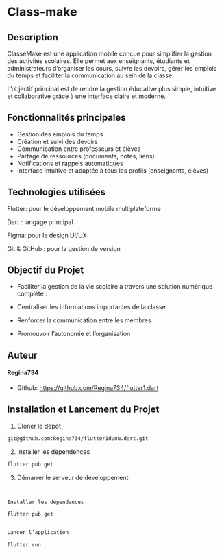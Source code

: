 # Class-make

## Description 
ClasseMake est une application mobile conçue pour simplifier la gestion des activités scolaires.
Elle permet aux enseignants, étudiants et administrateurs d’organiser les cours, suivre les devoirs, gérer les emplois du temps et faciliter la communication au sein de la classe.

L’objectif principal est de rendre la gestion éducative plus simple, intuitive et collaborative grâce à une interface claire et moderne.

## Fonctionnalités principales

-  Gestion des emplois du temps
-  Création et suivi des devoirs
-  Communication entre professeurs et élèves
-  Partage de ressources (documents, notes, liens)
-  Notifications et rappels automatiques
-  Interface intuitive et adaptée à tous les profils (enseignants, élèves)

## Technologies utilisées

Flutter: pour le développement mobile multiplateforme

Dart : langage principal

Figma: pour le design UI/UX

Git & GitHub : pour la gestion de version

## Objectif du Projet

- Faciliter la gestion de la vie scolaire à travers une solution numérique complète :

- Centraliser les informations importantes de la classe

- Renforcer la communication entre les membres

- Promouvoir l’autonomie et l’organisation

 ##  Auteur

#### Regina734

- Github: https://github.com/Regina734/flutter1.dart
  
        
## Installation et Lancement du Projet

1. Cloner le dépôt
``` bash
git@github.com:Regina734/flutter1dunu.dart.git
```

2. Installer les dependences
``` bash
flutter pub get
```
3. Démarrer le serveur de développement
``` bash


Installer les dépendances

flutter pub get


Lancer l’application

flutter run





